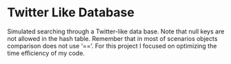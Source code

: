 # Twitter Like Database
Simulated searching through a Twitter-like data base. Note that null keys are not allowed in the hash table. Remember that in most of scenarios objects comparison does not use ‘==’. For this project I focused on optimizing the time efficiency of my code. 
